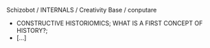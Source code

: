 Schizobot / INTERNALS / Creativity Base / conputare
* CONSTRUCTIVE HISTORIOMICS; WHAT IS A FIRST CONCEPT OF HISTORY?;
* [...]
